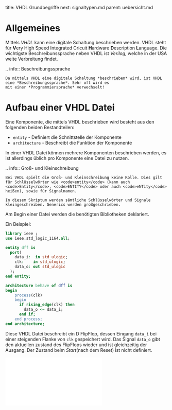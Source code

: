 title: VHDL Grundbegriffe
next: signaltypen.md
parent: uebersicht.md

# Allgemeines
Mittels *VHDL* kann eine digitale Schaltung beschrieben werden. VHDL steht für **V**ery High Speed Integrated Cricuit
**H**ardware **D**escription **L**anguage. Die wichtigste Beschreibunssprache neben VHDL ist *Verilog*, welche in
der USA weite Verbreitung findet.

.. info:: Beschreibungssprache

    Da mittels VHDL eine digitale Schaltung *beschrieben* wird, ist VHDL eine *Beschreibungssprache*. Sehr oft wird es
    mit einer *Programmiersprache* verwechselt!

# Aufbau einer VHDL Datei
Eine Komponente, die mittels VHDL beschrieben wird besteht aus den folgenden beiden Bestandteilen:

* <code>entity</code> - Definiert die Schnittstelle der Komponente
* <code>architecture</code> - Beschreibt die Funktion der Komponente

In einer VHDL Datei können mehrere Komponenten beschrieben werden, es ist allerdings üblich pro Komponente eine Datei zu
nutzen.

.. info:: Groß- und Kleinschreibung

    Bei VHDL spielt die Groß- und Kleinschreibung keine Rolle. Dies gilt für Schlüsselwörter wie <code>entity</code> (kann auch
    <code>Entity</code>, <code>ENTITY</code> oder auch <code>eNTity</code> heißen), sowie für Signalnamen.

    In diesem Skriptum werden sämtliche Schlüsselwörter und Signale kleingeschreiben. Generics werden großgeschrieben.

Am Begin einer Datei werden die benötigten Bibliotheken deklariert.

Ein Beispiel:

```vhdl
library ieee ;
use ieee.std_logic_1164.all;

entity dff is
  port(
    data_i:  in std_ulogic;
    clk:    in std_ulogic;
    data_o: out std_ulogic
  );
end entity;

architecture behave of dff is
begin
    process(clk)
    begin
      if rising_edge(clk) then
        data_o <= data_i;
      end if;
    end process;
end architecture;
```

Diese VHDL Datei beschreibt ein D FlipFlop, dessen Eingang <code>data_i</code> bei einer steigenden Flanke von <code>clk</code> gespeichert wird. Das Signal <code>data_o</code> gibt den aktuellen zustand des FlipFlops wieder und ist gleichzeitig der Ausgang. Der Zustand beim *Start*(nach dem Reset) ist nicht definiert.

![D-Flipflop](dff.svg.tex)
